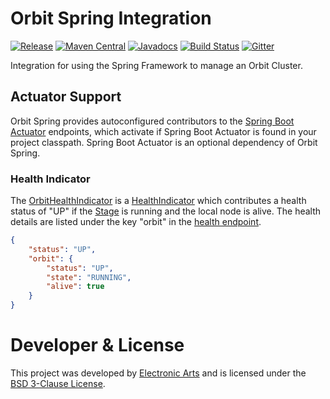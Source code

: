 Orbit Spring Integration
============
[![Release](https://img.shields.io/github/release/orbit/orbit-spring.svg)](https://github.com/orbit/orbit-spring/releases)
[![Maven Central](https://img.shields.io/maven-central/v/cloud.orbit/orbit-spring.svg)](https://repo1.maven.org/maven2/cloud/orbit/orbit-spring/)
[![Javadocs](https://img.shields.io/maven-central/v/cloud.orbit/orbit-spring.svg?label=javadocs)](http://www.javadoc.io/doc/cloud.orbit/orbit-spring)
[![Build Status](https://img.shields.io/travis/orbit/orbit-spring.svg)](https://travis-ci.org/orbit/orbit-springr)
[![Gitter](https://img.shields.io/badge/style-Join_Chat-ff69b4.svg?style=flat&label=gitter)](https://gitter.im/orbit/orbit?utm_source=badge&utm_medium=badge&utm_campaign=pr-badge)

Integration for using the Spring Framework to manage an Orbit Cluster.

## Actuator Support

Orbit Spring provides autoconfigured contributors to the 
[Spring Boot Actuator](https://github.com/spring-projects/spring-boot/tree/master/spring-boot-actuator) endpoints, which activate
if Spring Boot Actuator is found in your project classpath. Spring Boot Actuator is an optional dependency of Orbit Spring.

### Health Indicator

The
[OrbitHealthIndicator](https://github.com/orbit/orbit-spring/blob/master/src/main/java/cloud/orbit/spring/actuate/OrbitHealthIndicator.java)
is a
[HealthIndicator](https://github.com/spring-projects/spring-boot/tree/v1.5.4.RELEASE/spring-boot-actuator/src/main/java/org/springframework/boot/actuate/health/HealthIndicator.java) 
which contributes a health status of "UP" if the
[Stage](https://github.com/orbit/orbit/blob/master/actors/runtime/src/main/java/cloud/orbit/actors/Stage.java)
is running and the local node is alive. The health details are listed under the key "orbit" in the
[health endpoint](https://docs.spring.io/spring-boot/docs/current/reference/html/production-ready-endpoints.html#production-ready-health).

```json
{
    "status": "UP",
    "orbit": {
        "status": "UP",
        "state": "RUNNING",
        "alive": true
    }
}
```

Developer & License
======
This project was developed by [Electronic Arts](http://www.ea.com) and is licensed under the [BSD 3-Clause License](LICENSE).
